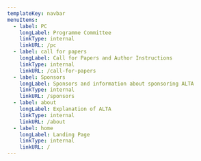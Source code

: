 ```yaml
---
templateKey: navbar
menuItems:
  - label: PC
    longLabel: Programme Committee
    linkType: internal
    linkURL: /pc
  - label: call for papers
    longLabel: Call for Papers and Author Instructions
    linkType: internal
    linkURL: /call-for-papers
  - label: Sponsors
    longLabel: Sponsors and information about sponsoring ALTA
    linkType: internal
    linkURL: /sponsors
  - label: about
    longLabel: Explanation of ALTA
    linkType: internal
    linkURL: /about
  - label: home
    longLabel: Landing Page
    linkType: internal
    linkURL: /
---
```


